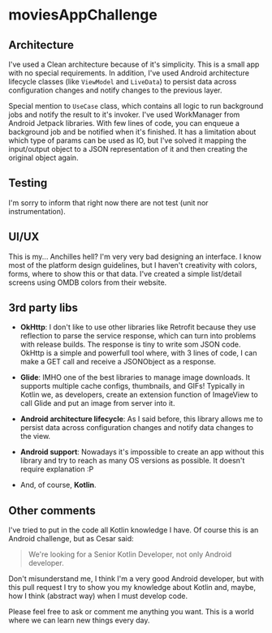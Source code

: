 # moviesAppChallenge

## Architecture

I've used a Clean architecture because of it's simplicity. This is a small app with no special requirements. In addition, I've used Android architecture lifecycle classes (like `ViewModel` and `LiveData`) to persist data across configuration changes and notify changes to the previous layer.

Special mention to `UseCase` class, which contains all logic to run background jobs and notify the result to it's invoker. I've used WorkManager from Android Jetpack libraries. With few lines of code, you can enqueue a background job and be notified when it's finished. It has a limitation about which type of params can be used as IO, but I've solved it mapping the input/output object to a JSON representation of it and then creating the original object again.

## Testing

I'm sorry to inform that right now there are not test (unit nor instrumentation).

## UI/UX

This is my... Anchilles hell? I'm very very bad designing an interface. I know most of the platform design guidelines, but I haven't creativity with colors, forms, where to show this or that data. I've created a simple list/detail screens using OMDB colors from their website.

## 3rd party libs

* **OkHttp**: I don't like to use other libraries like Retrofit because they use reflection to parse the service response, which can turn into problems with release builds. The response is tiny to write som JSON code. OkHttp is a simple and powerfull tool where, with 3 lines of code, I can make a GET call and receive a JSONObject as a response.

* **Glide**: IMHO one of the best libraries to manage image downloads. It supports multiple cache configs, thumbnails, and GIFs! Typically in Kotlin we, as developers, create an extension function of ImageView to call Glide and put an image from server into it.

* **Android architecture lifecycle**: As I said before, this library allows me to persist data across configuration changes and notify data changes to the view.

* **Android support**: Nowadays it's impossible to create an app without this library and try to reach as many OS versions as possible. It doesn't require explanation :P

* And, of course, **Kotlin**.

## Other comments

I've tried to put in the code all Kotlin knowledge I have. Of course this is an Android challenge, but as Cesar said:

> We're looking for a Senior Kotlin Developer, not only Android developer.

Don't misunderstand me, I think I'm a very good Android developer, but with this pull request I try to show you my knowledge about Kotlin and, maybe, how I think (abstract way) when I must develop code.

Please feel free to ask or comment me anything you want. This is a world where we can learn new things every day.